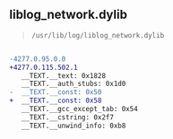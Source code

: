 ## liblog_network.dylib

> `/usr/lib/log/liblog_network.dylib`

```diff

-4277.0.95.0.0
+4277.0.115.502.1
   __TEXT.__text: 0x1828
   __TEXT.__auth_stubs: 0x1d0
-  __TEXT.__const: 0x50
+  __TEXT.__const: 0x58
   __TEXT.__gcc_except_tab: 0x54
   __TEXT.__cstring: 0x2f7
   __TEXT.__unwind_info: 0xb8

```

